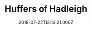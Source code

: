 ---
date: 2018-07-22T13:13:21.000Z
title: Huffers of Hadleigh
latitude: 52.044768970680046
longitude: 0.9528065517153052
category: checkin
---